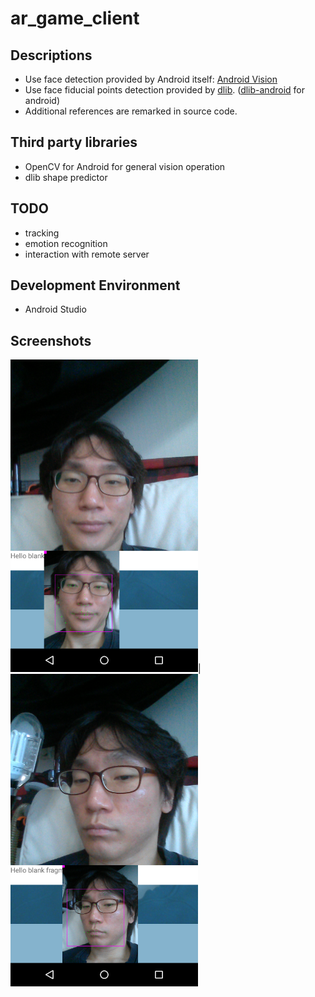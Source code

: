 ar_game_client
==============

Descriptions
------------
- Use face detection provided by Android itself: [Android Vision](https://github.com/googlesamples/android-vision/tree/master/visionSamples)
- Use face fiducial points detection provided by [dlib](https://github.com/davisking/dlib). ([dlib-android](https://github.com/tzutalin/dlib-android) for android)
- Additional references are remarked in source code.

Third party libraries
---------------------
- OpenCV for Android for general vision operation
- dlib shape predictor

TODO
----
- tracking
- emotion recognition
- interaction with remote server

Development Environment
-----------------------
- Android Studio

Screenshots
-----------
<img src="./Screenshot1.png" width="300">|<img src="./Screenshot2.png" width="300">
<!-- ![screenshot](Screenshot1.png=400x) | ![screenshot](Screenshot2.png=400x) -->

